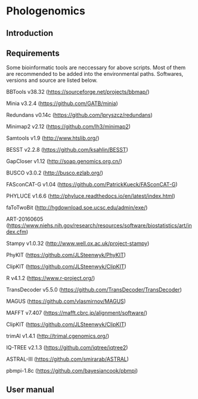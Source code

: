 
# Phologenomics

## Introduction




## Requirements

Some bioinformatic tools are neccessary for above scripts. Most of them are recommended to be added into the environmental paths. Softwares, versions and source are listed below.

BBTools v38.32 (https://sourceforge.net/projects/bbmap/) 

Minia v3.2.4 (https://github.com/GATB/minia) 

Redundans v0.14c (https://github.com/lpryszcz/redundans) 

Minimap2 v2.12 (https://github.com/lh3/minimap2) 

Samtools v1.9 (http://www.htslib.org/) 

BESST v2.2.8 (https://github.com/ksahlin/BESST) 

GapCloser v1.12 (http://soap.genomics.org.cn/) 

BUSCO v3.0.2 (http://busco.ezlab.org/) 

FASconCAT-G v1.04 (https://github.com/PatrickKueck/FASconCAT-G) 

PHYLUCE v1.6.6 (http://phyluce.readthedocs.io/en/latest/index.html) 

faToTwoBit (http://hgdownload.soe.ucsc.edu/admin/exe/) 

ART-20160605 (https://www.niehs.nih.gov/research/resources/software/biostatistics/art/index.cfm) 

Stampy v1.0.32 (http://www.well.ox.ac.uk/project-stampy) 

PhyKIT (https://github.com/JLSteenwyk/PhyKIT)

ClipKIT (https://github.com/JLSteenwyk/ClipKIT) 

R v4.1.2 (https://www.r-project.org/) 

TransDecoder v5.5.0 (https://github.com/TransDecoder/TransDecoder)

MAGUS (https://github.com/vlasmirnov/MAGUS) 

MAFFT v7.407 (https://mafft.cbrc.jp/alignment/software/) 

ClipKIT (https://github.com/JLSteenwyk/ClipKIT) 

trimAl v1.4.1 (http://trimal.cgenomics.org/) 

IQ-TREE v2.1.3 (https://github.com/iqtree/iqtree2) 

ASTRAL-III (https://github.com/smirarab/ASTRAL) 

pbmpi-1.8c (https://github.com/bayesiancook/pbmpi)


## User manual

